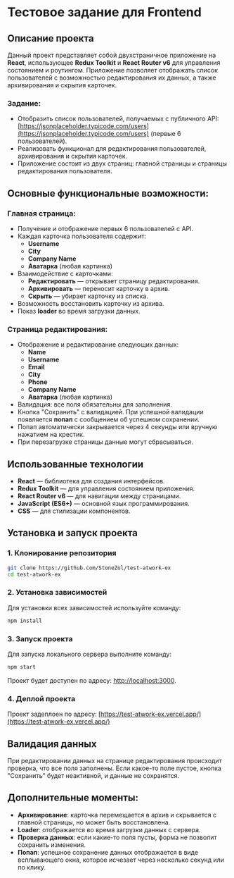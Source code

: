 # Тестовое задание для Frontend

## Описание проекта
Данный проект представляет собой двухстраничное приложение на **React**, использующее **Redux Toolkit** и **React Router v6** для управления состоянием и роутингом. Приложение позволяет отображать список пользователей с возможностью редактирования их данных, а также архивирования и скрытия карточек.

### Задание:
- Отобразить список пользователей, получаемых с публичного API: [https://jsonplaceholder.typicode.com/users](https://jsonplaceholder.typicode.com/users) (первые 6 пользователей).
- Реализовать функционал для редактирования пользователей, архивирования и скрытия карточек.
- Приложение состоит из двух страниц: главной страницы и страницы редактирования пользователя.

## Основные функциональные возможности:
### Главная страница:
- Получение и отображение первых 6 пользователей с API.
- Каждая карточка пользователя содержит:
  - **Username**
  - **City**
  - **Company Name**
  - **Аватарка** (любая картинка)
- Взаимодействие с карточками:
  - **Редактировать** — открывает страницу редактирования.
  - **Архивировать** — переносит карточку в архив.
  - **Скрыть** — убирает карточку из списка.
- Возможность восстановить карточку из архива.
- Показ **loader** во время загрузки данных.

### Страница редактирования:
- Отображение и редактирование следующих данных:
  - **Name**
  - **Username**
  - **Email**
  - **City**
  - **Phone**
  - **Company Name**
  - **Аватарка** (любая картинка)
- Валидация: все поля обязательны для заполнения.
- Кнопка "Сохранить" с валидацией. При успешной валидации появляется **попап** с сообщением об успешном сохранении.
- Попап автоматически закрывается через 4 секунды или вручную нажатием на крестик.
- При перезагрузке страницы данные могут сбрасываться.

## Использованные технологии
- **React** — библиотека для создания интерфейсов.
- **Redux Toolkit** — для управления состоянием приложения.
- **React Router v6** — для навигации между страницами.
- **JavaScript (ES6+)** — основной язык программирования.
- **CSS** — для стилизации компонентов.

## Установка и запуск проекта

### 1. Клонирование репозитория
```bash
git clone https://github.com/StoneZol/test-atwork-ex
cd test-atwork-ex
```

### 2. Установка зависимостей
Для установки всех зависимостей используйте команду:
```bash
npm install
```

### 3. Запуск проекта
Для запуска локального сервера выполните команду:
```bash
npm start
```
Проект будет доступен по адресу: [http://localhost:3000](http://localhost:3000).

### 4. Деплой проекта
Проект задеплоен по адресу: [https://test-atwork-ex.vercel.app/](https://test-atwork-ex.vercel.app/)

## Валидация данных
При редактировании данных на странице редактирования происходит проверка, что все поля заполнены. Если какое-то поле пустое, кнопка "Сохранить" будет неактивной, и данные не сохранятся.

## Дополнительные моменты:
- **Архивирование**: карточка перемещается в архив и скрывается с главной страницы, но может быть восстановлена.
- **Loader**: отображается во время загрузки данных с сервера.
- **Проверка данных**: если какие-то поля пусты, форма не позволит сохранить изменения.
- **Попап**: успешное сохранение данных отображается в виде всплывающего окна, которое исчезает через несколько секунд или по клику.


